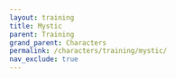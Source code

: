 ```yaml
---
layout: training
title: Mystic
parent: Training
grand_parent: Characters
permalink: /characters/training/mystic/
nav_exclude: true
---
```


